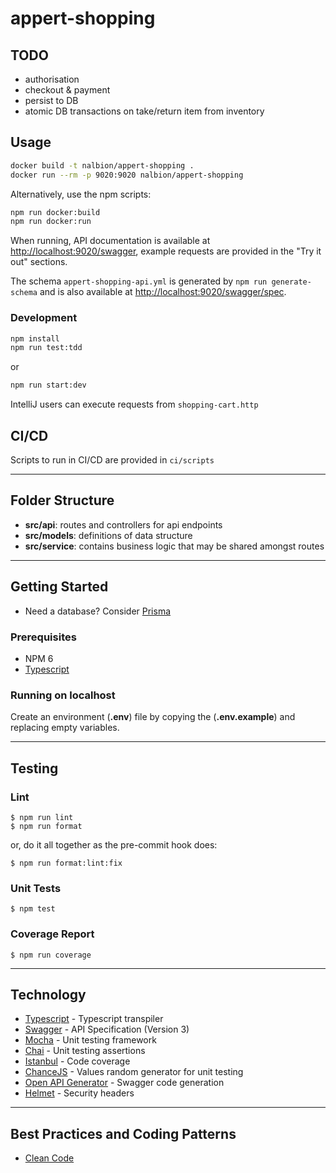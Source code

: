 # appert-shopping

## TODO
- authorisation
- checkout & payment
- persist to DB
- atomic DB transactions on take/return item from inventory

## Usage

```bash
docker build -t nalbion/appert-shopping .
docker run --rm -p 9020:9020 nalbion/appert-shopping
```

Alternatively, use the npm scripts:

```bash
npm run docker:build
npm run docker:run
```

When running, API documentation is available at [http://localhost:9020/swagger](http://localhost:9020/swagger), example requests are provided in the "Try it out" sections.

The schema `appert-shopping-api.yml` is generated by `npm run generate-schema` and is also available at [http://localhost:9020/swagger/spec](http://localhost:9020/swagger/spec).

### Development

```bash
npm install
npm run test:tdd
```

or

```bash
npm run start:dev
```

IntelliJ users can execute requests from `shopping-cart.http`


## CI/CD
Scripts to run in CI/CD are provided in `ci/scripts`

___
## **Folder Structure**

- **src/api**: routes and controllers for api endpoints
- **src/models**: definitions of data structure
- **src/service**: contains business logic that may be shared amongst routes

___
## **Getting Started**

- Need a database? Consider [Prisma](https://www.prisma.io/)

### Prerequisites

- NPM 6
- [Typescript](https://www.typescriptlang.org/)


### Running on localhost

Create an environment (**.env**) file by copying the (**.env.example**) and replacing empty variables.

___
## **Testing**
### Lint
    $ npm run lint
    $ npm run format

or, do it all together as the pre-commit hook does:

    $ npm run format:lint:fix

### Unit Tests
    $ npm test

### Coverage Report
    $ npm run coverage

___
## Technology
- [Typescript](https://www.typescriptlang.org) - Typescript transpiler
- [Swagger](https://swagger.io/) - API Specification (Version 3)
- [Mocha](https://github.com/mochajs/mocha) - Unit testing framework
- [Chai](https://github.com/chaijs/chai) - Unit testing assertions
- [Istanbul](https://istanbul.js.org) - Code coverage
- [ChanceJS](https://chancejs.com/) - Values random generator for unit testing
- [Open API Generator](https://github.com/OpenAPITools/openapi-generator) - Swagger code generation
- [Helmet](https://github.com/helmetjs/helmet) - Security headers

___
## Best Practices and Coding Patterns
- [Clean Code](https://gist.github.com/wojteklu/73c6914cc446146b8b533c0988cf8d29)
